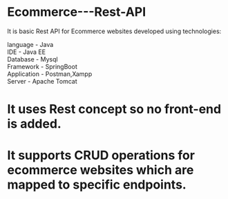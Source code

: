 # Ecommerce---Rest-API

It is basic Rest API for Ecommerce websites developed using technologies: 

language - Java     
IDE - Java EE    
Database - Mysql      
Framework - SpringBoot     
Application - Postman,Xampp     
Server - Apache Tomcat     

# It uses Rest concept so no front-end is added.

# It supports CRUD operations for ecommerce websites which are mapped to specific endpoints.

